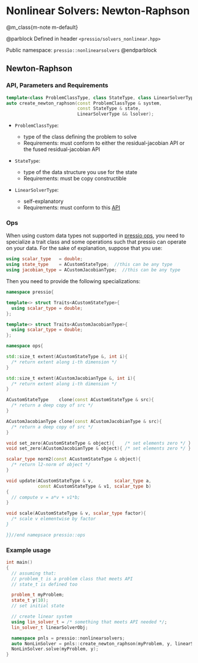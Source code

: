 
# Nonlinear Solvers: Newton-Raphson


@m_class{m-note m-default}

@parblock
Defined in header `<pressio/solvers_nonlinear.hpp>`

Public namespace: `pressio::nonlinearsolvers`
@endparblock


## Newton-Raphson

### API, Parameters and Requirements
```cpp
template<class ProblemClassType, class StateType, class LinearSolverType>
auto create_newton_raphson(const ProblemClassType & system,
						   const StateType & state,
						   LinearSolverType && lsolver);
```

- `ProblemClassType`:
  - type of the class defining the problem to solve
  - Requirements: must conform to either the residual-jacobian API or the fused residual-jacobian API

- `StateType`:
  - type of the data structure you use for the state
  - Requirements: must be copy constructible

- `LinearSolverType`:
  - self-explanatory
  - Requirements: must conform to this [API](/Users/fnrizzi/Desktop/work/ROM/gitrepos/pressio/docs/html/md_pages_components_linsolvers.html)

### Ops
When using custom data types not supported in [pressio ops](/Users/fnrizzi/Desktop/work/ROM/gitrepos/pressio/docs/html/md_pages_components_ops.html), you need to specialize a trait class and some operations
such that pressio can operate on your data. For the sake of explanation, suppose that you use:

```cpp
using scalar_type   = double;
using state_type    = ACustomStateType;  //this can be any type
using jacobian_type = ACustomJacobianType;  //this can be any type
```

Then you need to provide the following specializations:

```cpp
namespace pressio{

template<> struct Traits<ACustomStateType>{
  using scalar_type = double;
};

template<> struct Traits<ACustomJacobianType>{
  using scalar_type = double;
};

namespace ops{

std::size_t extent(ACustomStateType &, int i){
  /* return extent along i-th dimension */
}

std::size_t extent(ACustomJacobianType &, int i){
  /* return extent along i-th dimension */
}

ACustomStateType    clone(const ACustomStateType & src){
  /* return a deep copy of src */
}

ACustomJacobianType clone(const ACustomJacobianType & src){
  /* return a deep copy of src */
}

void set_zero(ACustomStateType & object){    /* set elements zero */ }
void set_zero(ACustomJacobianType & object){ /* set elements zero */ }

scalar_type norm2(const ACustomStateType & object){
  /* return l2-norm of object */
}

void update(ACustomStateType & v,		 scalar_type a,
			const ACustomStateType & v1, scalar_type b)
{
  // compute v = a*v + v1*b;
}

void scale(ACustomStateType & v, scalar_type factor){
  /* scale v elementwise by factor
}

}}//end namepsace pressio::ops
```

### Example usage
```cpp
int main()
{
  // assuming that:
  // problem_t is a problem class that meets API
  // state_t is defined too

  problem_t myProblem;
  state_t y(10);
  // set initial state

  // create linear system
  using lin_solver_t = /* something that meets API needed */;
  lin_solver_t linearSolverObj;

  namespace pnls = pressio::nonlinearsolvers;
  auto NonLinSolver = pnls::create_newton_raphson(myProblem, y, linearSolverObj);
  NonLinSolver.solve(myProblem, y);
}
```
